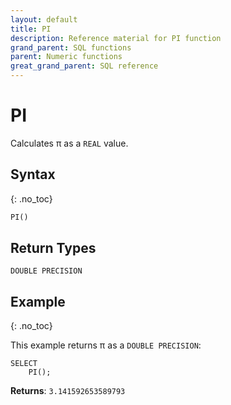 ```yaml
---
layout: default
title: PI
description: Reference material for PI function
grand_parent: SQL functions
parent: Numeric functions
great_grand_parent: SQL reference
---
```


# PI

Calculates π as a `REAL` value.

## Syntax
{: .no_toc}

```sql
PI() 
```

## Return Types 
`DOUBLE PRECISION` 

## Example
{: .no_toc}

This example returns π as a `DOUBLE PRECISION`: 
```
SELECT
    PI();
```

**Returns**: `3.141592653589793`
